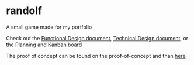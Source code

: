 # randolf
A small game made for my portfolio  

Check out the [Functional Design document](/Game-Design/Functional-Design.md), [Technical Design document](/Game-Design/Technical-Design.md), or the [Planning](/Game-Design/Planning.md) and [Kanban board](https://github.com/oddsqrl/randolf/projects/1)

The proof of concept can be found on the proof-of-concept and than [here](.../tree/proof-of-concept/Game-Design/Proof-of-Concept)
